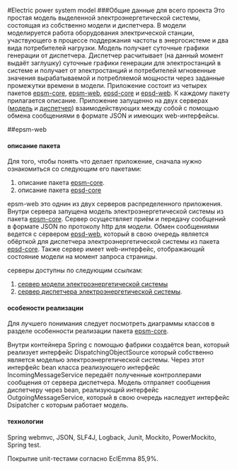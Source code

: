 #Electric power system model
###Общие данные для всего проекта
Это простая модель выделенной электроэнергетической системы, состоящая из собственно модели и диспетчера. В модели моделируется работа оборудования электрической станции, участвующего в процессе поддержания частоты в энергосистеме и два вида потребителей нагрузки. Модель получает суточные графики генерации от диспетчера. Диспетчер расчитывает (на данный момент выдаёт заглушку) суточные графики генерации для электростанций в системе и получает от электростанций и потребителей мгновенные значения вырабатываемой и потребляемой мощности через заданные промежутки времени в модели. Приложение состоит из четырех пакетов [epsm-core](https://github.com/epsm/epsm-core), [epsm-web](https://github.com/epsm/epsm-web), [epsd-core](https://github.com/epsm/epsd-core) и [epsd-web](https://github.com/epsm/epsd-web). К каждому пакету прилагается описание. Приложение запущенно на двух серверах ([модель](http://model-epsm.rhcloud.com/) и [диспетчер](http://dispatcher-epsm.rhcloud.com/app/history)) взаимодействующих между собой с помощью обмена сообщениями в формате JSON и имеющих web-интерфейсы.

##epsm-web
#### описание пакета
Для того, чтобы понять что делает приложение, сначала нужно ознакомиться со следующим его пакетами:

1. описание пакета [epsm-core](https://github.com/epsm/epsm-core).
2. описание пакета [epsd-core](https://github.com/epsm/epsd-core)

epsm-web это однин из двух серверов распределенного приложения. Внутри сервера запущена модель электроэнергетической системы из пакета [epsm-core](https://github.com/epsm/epsm-core). Сервер осуществляет приём и передачу сообщений  в формате JSON по протоколу http для модели. 
Обмен сообщениями ведется с сервером [epsd-web](https://github.com/epsm/epsd-web), который в свою очередь является обёрткой для диспетчера электроэнергетической системы из пакета [epsd-core](https://github.com/epsm/epsd-core). Также сервер имеет web-интерфейc, отображающий состояние модели на момент запроса страницы.

серверы доступны по следующим ссылкам:

1. [сервер модели электроэнергетической системы](http://model-epsm.rhcloud.com/)
2. [сервер диспетчера электроэнергетической системы](http://dispatcher-epsm.rhcloud.com/app/history).

#### особености реализации

Для лучшего понимания следует посмотреть диаграммы классов в разделе особенности реализации пакета [epsm-core](https://github.com/epsm/epsm-core).

Внутри контейнера Spring c помощью фабрики создаётся bean, который реализует интерфейс DispatchingObjectSource который собственно является моделью электроэнергетической системы. Через этот интерфейс bean класса реализующего интерфейс IncomingMessageService передаёт полученные контроллерами сообщения от сервера диспетчера. Модель отпраляет сообщения диспетчеру через bean, реализующий интерфейс OutgoingMessageService, который в свою очередь наследует интерфейс Dsipatcher с которым работает модель. 


#### технологии
Spring webmvc, JSON, SLF4J, Logback, Junit, Mockito, PowerMockito, Spring test.

Покрытие unit-тестами согласно EclEmma 85,9%.